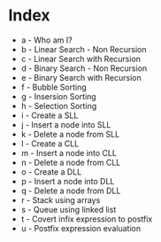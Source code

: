 # Index

+ a - Who am I?
+ b - Linear Search - Non Recursion
+ c - Linear Search with Recursion
+ d - Binary Search - Non Recursion
+ e - Binary Search with Recursion
+ f - Bubble Sorting
+ g - Insersion Sorting
+ h - Selection Sorting
+ i - Create a SLL
+ j - Insert a node into SLL
+ k - Delete a node from SLL
+ l - Create a CLL
+ m - Insert a node into CLL
+ n - Delete a node from CLL
+ o - Create a DLL
+ p - Insert a node into DLL
+ q - Delete a node from DLL
+ r - Stack using arrays
+ s - Queue using linked list
+ t - Covert infix expression to postfix
+ u - Postfix expression evaluation
